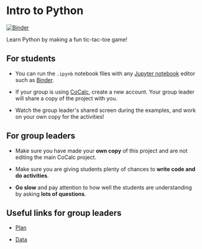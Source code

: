 # Intro to Python

[![Binder](https://mybinder.org/badge_logo.svg)](https://mybinder.org/v2/gh/LadueCS/Intro-to-Python/HEAD)

Learn Python by making a fun tic-tac-toe game!


## For students

 - You can run the `.ipynb` notebook files with any [Jupyter notebook](https://jupyter.org/) editor such as [Binder](https://mybinder.org/v2/gh/LadueCS/Intro-to-Python/HEAD).

 - If your group is using [CoCalc](https://calc.exozy.me/), create a new account. Your group leader will share a copy of the project with you.

 - Watch the group leader's shared screen during the examples, and work on your own copy for the activities!


## For group leaders

 - Make sure you have made your **own copy** of this project and are not editing the main CoCalc project.

 - Make sure you are giving students plenty of chances to **write code and do activities**.

 - **Go slow** and pay attention to how well the students are understanding by asking **lots of questions**.
 

## Useful links for group leaders

 - [Plan](https://docs.google.com/document/d/1nT-JA9hkJkWmAp9FuDlEd1q61aab3DMOioprgXF0e0M/edit?usp=sharing)

 - [Data](https://docs.google.com/spreadsheets/d/1_9oxVn-_6h0tNTME-m3UxhoDzE4jW03NurIo2buTmlY/edit?usp=sharing)

